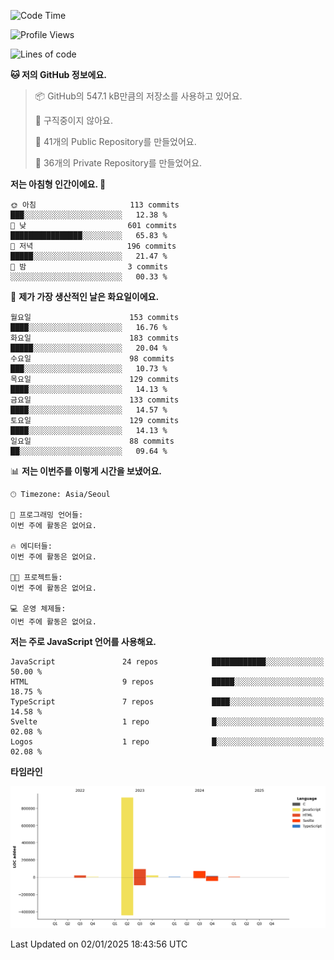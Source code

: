 <!--START_SECTION:waka-->
![Code Time](http://img.shields.io/badge/Code%20Time-131%20hrs%204%20mins-blue)

![Profile Views](http://img.shields.io/badge/Profile%20Views-0-blue)

![Lines of code](https://img.shields.io/badge/%EC%A0%80%EB%8A%94%20%EC%97%AC%ED%83%9C%EA%B9%8C%EC%A7%80%20-1.1%20million%20%EC%A4%84%EC%9D%98%20%EC%BD%94%EB%93%9C%EB%A5%BC%20%EC%9E%91%EC%84%B1%ED%96%88%EC%96%B4%EC%9A%94.-blue)

**🐱 저의 GitHub 정보에요.** 

> 📦 GitHub의 547.1 kB만큼의 저장소를 사용하고 있어요. 
 > 
> 🚫 구직중이지 않아요.
 > 
> 📜 41개의 Public Repository를 만들었어요. 
 > 
> 🔑 36개의 Private Repository를 만들었어요. 
 > 
**저는 아침형 인간이에요. 🐤** 

```text
🌞 아침                     113 commits         ███░░░░░░░░░░░░░░░░░░░░░░   12.38 % 
🌆 낮　                     601 commits         ████████████████░░░░░░░░░   65.83 % 
🌃 저녁                     196 commits         █████░░░░░░░░░░░░░░░░░░░░   21.47 % 
🌙 밤　                     3 commits           ░░░░░░░░░░░░░░░░░░░░░░░░░   00.33 % 
```
📅 **제가 가장 생산적인 날은 화요일이에요.** 

```text
월요일                      153 commits         ████░░░░░░░░░░░░░░░░░░░░░   16.76 % 
화요일                      183 commits         █████░░░░░░░░░░░░░░░░░░░░   20.04 % 
수요일                      98 commits          ███░░░░░░░░░░░░░░░░░░░░░░   10.73 % 
목요일                      129 commits         ████░░░░░░░░░░░░░░░░░░░░░   14.13 % 
금요일                      133 commits         ████░░░░░░░░░░░░░░░░░░░░░   14.57 % 
토요일                      129 commits         ████░░░░░░░░░░░░░░░░░░░░░   14.13 % 
일요일                      88 commits          ██░░░░░░░░░░░░░░░░░░░░░░░   09.64 % 
```


📊 **저는 이번주를 이렇게 시간을 보냈어요.** 

```text
🕑︎ Timezone: Asia/Seoul

💬 프로그래밍 언어들: 
이번 주에 활동은 없어요.

🔥 에디터들: 
이번 주에 활동은 없어요.

🐱‍💻 프로젝트들: 
이번 주에 활동은 없어요.

💻 운영 체제들: 
이번 주에 활동은 없어요.
```

**저는 주로 JavaScript 언어를 사용해요.** 

```text
JavaScript               24 repos            ████████████░░░░░░░░░░░░░   50.00 % 
HTML                     9 repos             █████░░░░░░░░░░░░░░░░░░░░   18.75 % 
TypeScript               7 repos             ████░░░░░░░░░░░░░░░░░░░░░   14.58 % 
Svelte                   1 repo              █░░░░░░░░░░░░░░░░░░░░░░░░   02.08 % 
Logos                    1 repo              █░░░░░░░░░░░░░░░░░░░░░░░░   02.08 % 
```



**타임라인**

![Lines of Code chart](https://raw.githubusercontent.com/project-dy/project-dy/main/assets/bar_graph.png)


 Last Updated on 02/01/2025 18:43:56 UTC
<!--END_SECTION:waka-->
